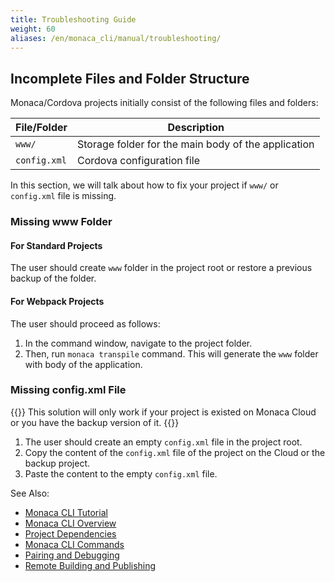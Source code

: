 ```yaml
---
title: Troubleshooting Guide
weight: 60
aliases: /en/monaca_cli/manual/troubleshooting/
---
```


## Incomplete Files and Folder Structure

Monaca/Cordova projects initially consist of the following files and folders:

| File/Folder | Description |
|-------------|-------------|
| `www/` |	Storage folder for the main body of the application |
| `config.xml` |	Cordova configuration file |

In this section, we will talk about how to fix your project if `www/` or `config.xml` file is missing.

### Missing www Folder

#### For Standard Projects

The user should create `www` folder in the project root or restore a
previous backup of the folder.

#### For Webpack Projects

The user should proceed as follows:

1.  In the command window, navigate to the project folder.
2.  Then, run `monaca transpile` command. This will generate the `www`
    folder with body of the application.

### Missing config.xml File

{{<note>}}
    This solution will only work if your project is existed on Monaca Cloud or you have the backup version of it.
{{</note>}}

1.  The user should create an empty `config.xml` file in the project
    root.
2.  Copy the content of the `config.xml` file of the project on the
    Cloud or the backup project.
3.  Paste the content to the empty `config.xml` file.


See Also:

- [Monaca CLI Tutorial](../tutorial)
- [Monaca CLI Overview](../overview)
- [Project Dependencies](../dependencies)
- [Monaca CLI Commands](../cli_commands)
- [Pairing and Debugging](../pairing_debugging)
- [Remote Building and Publishing](../build_publish)
